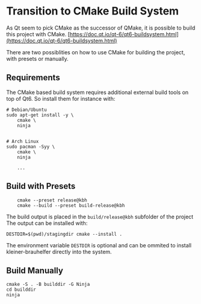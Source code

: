 # Transition to CMake Build System

As Qt seem to pick CMake as the successor of QMake, it is possible to build this project
with CMake.
[https://doc.qt.io/qt-6/qt6-buildsystem.html](https://doc.qt.io/qt-6/qt6-buildsystem.html)

There are two possiblities on how to use CMake for building the project,
with presets or manually.


## Requirements
The CMake based build system requires additional external build tools on top of Qt6.
So install them for instance with:
```
# Debian/Ubuntu
sudo apt-get install -y \
    cmake \
    ninja
    

# Arch Linux
sudo pacman -Syy \
    cmake \
    ninja
    
    ...
```


## Build with Presets
```shell
    cmake --preset release@kbh
    cmake --build --preset build-release@kbh
```
The build output is placed in the `build/release@kbh` subfolder of the project
The output can be installed with:
```shell
DESTDIR=$(pwd)/stagingdir cmake --install .
```
The environment variable `DESTDIR` is optional and can be ommited to install kleiner-brauhelfer directly into the system.

## Build Manually
```shell
cmake -S . -B builddir -G Ninja
cd builddir
ninja
```